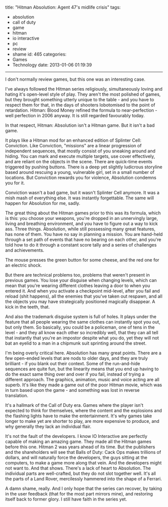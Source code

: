 title: "Hitman Absolution: Agent 47's midlife crisis"
tags:
  - absolution
  - call of duty
  - game
  - hitman
  - io interactive
  - pc
  - review
  - shame
id: 465
categories:
  - Games
  - Technology
date: 2013-01-06 01:19:39
---

I don't normally review games, but this one was an interesting case.

I've always followed the Hitman series religiously, simultaneously loving and hating it's open-level style of play. They aren't the most polished of games, but they brought something utterly unique to the table - and you have to respect them for that, in the days of shooters lobotomised to the point of retardation. Hitman: Blood Money refined the formula to near-perfection - well perfection in 2006 anyway. It is still regarded favourably today.

In that respect, Hitman: Absolution isn't a Hitman game. But it isn't a bad game.

<!-- more -->

It plays like a Hitman mod for an enhanced edition of Splinter Cell: Conviction. Like Conviction, "missions" are a linear progression of independent sequences, that mostly consist of you sneaking around and hiding. You can mark and execute multiple targets, use cover effectively, and are reliant on the objects in the scene. There are quick-time events triggered by pushing buttons. There is a deep yet slightly ludicrous storyline based around rescuing a young, vulnerable girl, set in a small number of locations. But Conviction rewards you for violence, Absolution condemns you for it.

Conviction wasn't a bad game, but it wasn't Splinter Cell anymore. It was a mish mash of everything else. It was instantly forgettable. The same will happen for Absolution for me, sadly.

The great thing about the Hitman games prior to this was its formula, which is this: you choose your weapons, you're dropped in an unnervingly large, living and breathing environment, and you have to figure out a way to kick ass. Three things. Absolution, while still possessing many great features, has none of them. You have no say in planning a mission. You are hand-held through a set path of events that have no bearing on each other, and you're told how to do it through a constant score tally and a series of challenges and achievements.

The mouse presses the green button for some cheese, and the red one for an electric shock.

But there are technical problems too, problems that weren't present in previous games. You lose your disguise when changing levels, which can mean that you're wearing different clothes leaving a door to when you entered it. And when you activate a checkpoint mid-level, after you fail and reload (shit happens), all the enemies that you've taken out respawn, and all the objects you may have strategically positioned magically disappear. A kick in the teeth, that.

And also the trademark disguise system is full of holes. It plays under the feature that all people wearing the same clothes can instantly spot you out, but only them. So basically, you could be a policeman, one of tens in the level - and they all know each other so incredibly well, that they can all tell that instantly that you're an impostor despite what you do, yet they will not bat an eyelid to a man in a chipmunk suit sprinting around the street.

I'm being overly critical here. Absolution has many great points. There are a few open-ended levels that are nods to older days, and they are truly brilliant - if you blank out their context. Some of the run-and-hide sequences are quite fun, but the linearity means that you end up having to do the exact same thing over and over if you fail, instead of trying a different approach. The graphics, animation, music and voice acting are all superb. It's like they made a game out of the poor Hitman movie, which was in turn based upon the game - and something was lost in reverse translation.

It's a hallmark of the Call of Duty era. Games where the player isn't expected to think for themselves, where the content and the explosions and the flashing lights have to make the entertainment. It's why games take longer to make yet are shorter to play, are more expensive to produce, and why generally they lack an individual flair.

It's not the fault of the developers. I know IO Interactive are perfectly capable of making an amazing game. They made all the Hitman games before this one. Hitman 2 was years ahead of its time. But the publishers and the shareholders will see that Balls of Duty: Cack Ops makes trillions of dollars, and will naturally force the developers, the guys sitting at the computers, to make a game more along that vein. And the developers might not want to. And that shows. There's a lack of heart to Absolution. The individual parts are well-crafted, but they do not slot together well. It's all the parts of a Land Rover, mercilessly hammered into the shape of a Ferrari.

A damn shame, really. And I only hope that the series can recover, by taking in the user feedback (that for the most part mirrors mine), and restoring itself back to former glory. I still have faith in the series yet.